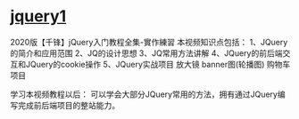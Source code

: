 # [jquery1](https://angela1393aa.github.io/jquery1/)
2020版【千锋】jQuery入门教程全集-實作練習
本视频知识点包括：
1、JQuery的简介和应用范围
2、JQ的设计思想
3、JQ常用方法讲解
4、JQuery的前后端交互和JQuery的cookie操作
5、JQuery实战项目  放大镜 banner图(轮播图) 购物车项目

学习本视频教程以后：
可以学会大部分JQuery常用的方法，拥有通过JQuery编写完成前后端项目的整站能力。
